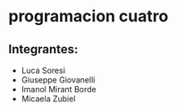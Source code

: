# programacion cuatro

## Integrantes:
  - Luca Soresi
  - Giuseppe Giovanelli
  - Imanol Mirant Borde
  - Micaela Zubiel
